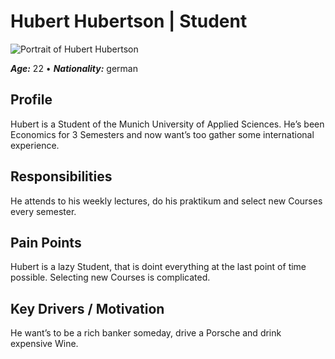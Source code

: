 # Hubert Hubertson | Student

![Portrait of Hubert Hubertson](hubertStudent.png)

**_Age:_** 22 • **_Nationality:_** german

## Profile
Hubert is a Student of the Munich University of Applied Sciences.
He’s been Economics for 3 Semesters and now want’s too gather some international experience. 

## Responsibilities
He attends to his weekly lectures, do his praktikum and select new Courses every semester.

## Pain Points
Hubert is a lazy Student, that is doint everything at the last point of time possible. 
Selecting new Courses is complicated.

## Key Drivers / Motivation
He want’s to be a rich banker someday, drive a Porsche and drink expensive Wine.
